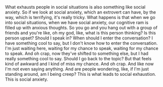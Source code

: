  What exhausts people in social situations is also something like social anxiety. So if we look at social anxiety, which an extrovert can have, by the way, which is terrifying, it's really tricky. What happens is that when we go into social situations, when we have social anxiety, our cognitive ram is filled up with anxious thoughts. So you go and you hang out with a group of friends and you're like, oh my god, like, what is this person thinking? Is this person upset? Should I speak in? When should I enter the conversation? I have something cool to say, but I don't know how to enter the conversation. I'm just waiting here, waiting for my chance to speak, waiting for my chance to speak. And oh crap, now they've shifted to something else, but I had really something cool to say. Should I go back to the topic? But that feels kind of awkward and I kind of miss my chance. And oh crap. And like now I'm not even saying anything. And are people wondering, like, if I'm just standing around, am I being creep? This is what leads to social exhaustion. This is social anxiety.